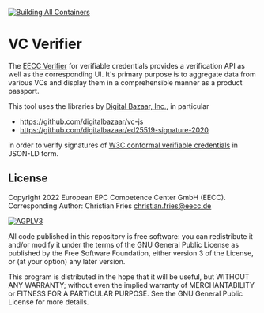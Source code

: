[![Building All Containers](https://github.com/european-epc-competence-center/vc-verifier/actions/workflows/build-all.yml/badge.svg)](https://github.com/orgs/european-epc-competence-center/packages?repo_name=vc-verifier)

# VC Verifier

The [EECC Verifier](https://ssi.eecc.de/verifier/) for verifiable credentials provides a verification API as well as the corresponding UI. It's primary purpose is to aggregate data from various VCs and display them in a comprehensible manner as a product passport.

This tool uses the libraries by [Digital Bazaar, Inc.](https://github.com/digitalbazaar), in particular

- https://github.com/digitalbazaar/vc-js
- https://github.com/digitalbazaar/ed25519-signature-2020

in order to verify signatures of [W3C conformal verifiable credentials](https://www.w3.org/TR/vc-data-model/) in JSON-LD form.


## License

Copyright 2022 European EPC Competence Center GmbH (EECC). Corresponding Author: Christian Fries <christian.fries@eecc.de>

<a href="https://www.gnu.org/licenses/agpl-3.0.html">
<img alt="AGPLV3" style="border-width:0" src="https://www.gnu.org/graphics/agplv3-with-text-162x68.png" /><br />
</a>

All code published in this repository is free software: you can redistribute it and/or modify it under the terms of the
GNU General Public License as published by the Free Software Foundation, either version 3 of the License, or
(at your option) any later version.
</a>

This program is distributed in the hope that it will be useful, but WITHOUT ANY WARRANTY; without even the implied
warranty of MERCHANTABILITY or FITNESS FOR A PARTICULAR PURPOSE. See the GNU General Public License for more details.
